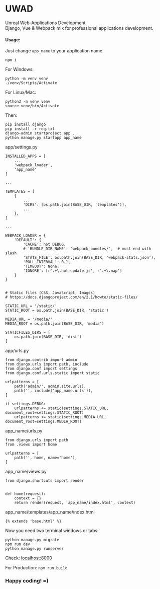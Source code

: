 # UWAD
Unreal Web-Applications Development\
Django, Vue & Webpack mix for professional applications development.

#### Usage:
Just change `app_name` to your application name.
```
npm i
```

For Windows:
```
python -m venv venv
./venv/Scripts/Activate
```

For Linux/Mac:
```
python3 -m venv venv
source venv/bin/Activate
```

Then:
```
pip install django
pip install -r req.txt
django-admin startproject app .
python manage.py startapp app_name
```

app/settings.py
```
INSTALLED_APPS = [
    ...
    'webpack_loader',
    'app_name'
]

...

TEMPLATES = [
    {
        ...
        'DIRS': [os.path.join(BASE_DIR, 'templates')],
        ...
    },
]

...

WEBPACK_LOADER = {
    'DEFAULT': {
        'CACHE': not DEBUG,
        # 'BUNDLE_DIR_NAME': 'webpack_bundles/',  # must end with slash
        'STATS_FILE': os.path.join(BASE_DIR, 'webpack-stats.json'),
        'POLL_INTERVAL': 0.1,
        'TIMEOUT': None,
        'IGNORE': [r'.+\.hot-update.js', r'.+\.map']
    }
}


# Static files (CSS, JavaScript, Images)
# https://docs.djangoproject.com/en/2.1/howto/static-files/

STATIC_URL = '/static/'
STATIC_ROOT = os.path.join(BASE_DIR, 'static')

MEDIA_URL = '/media/'
MEDIA_ROOT = os.path.join(BASE_DIR, 'media')

STATICFILES_DIRS = [
    os.path.join(BASE_DIR, 'dist')
]
```

app/urls.py
```
from django.contrib import admin
from django.urls import path, include
from django.conf import settings
from django.conf.urls.static import static

urlpatterns = [
    path('admin/', admin.site.urls),
    path('', include('app_name.urls')),
]

if settings.DEBUG:
    urlpatterns += static(settings.STATIC_URL, document_root=settings.STATIC_ROOT)
    urlpatterns += static(settings.MEDIA_URL, document_root=settings.MEDIA_ROOT)
```

app_name/urls.py
```
from django.urls import path
from .views import home

urlpatterns = [
    path('', home, name='home'),
]
```

app_name/views.py
```
from django.shortcuts import render


def home(request):
    context = {}
    return render(request, 'app_name/index.html', context)
```

app_name/templates/app_name/index.html
```
{% extends 'base.html' %}
```

Now you need two terminal windows or tabs:
```
python manage.py migrate
npm run dev
python manage.py runserver
```
Check: [localhost:8000](http://127.0.0.1:8000/)


For Production:
`npm run build`

### Happy coding! =)
